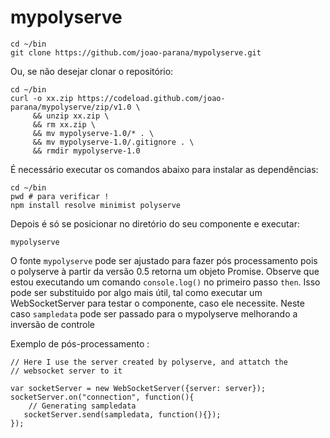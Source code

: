 # mypolyserve

    cd ~/bin
    git clone https://github.com/joao-parana/mypolyserve.git


Ou, se não desejar clonar o repositório:

    cd ~/bin
    curl -o xx.zip https://codeload.github.com/joao-parana/mypolyserve/zip/v1.0 \
         && unzip xx.zip \
         && rm xx.zip \
         && mv mypolyserve-1.0/* . \
         && mv mypolyserve-1.0/.gitignore . \
         && rmdir mypolyserve-1.0


É necessário executar os comandos abaixo para instalar as dependências: 

    cd ~/bin 
    pwd # para verificar !
    npm install resolve minimist polyserve 

Depois é só se posicionar no diretório do seu componente e executar:

    mypolyserve

O fonte `mypolyserve` pode ser ajustado para fazer pós processamento 
pois o polyserve à partir da versão 0.5 retorna um objeto Promise. 
Observe que estou executando um comando `console.log()` no primeiro passo 
`then`. Isso pode ser substituido por algo mais útil, tal como executar 
um WebSocketServer para testar o componente, caso ele necessite. 
Neste caso `sampledata`  pode ser passado para o mypolyserve melhorando 
a inversão de controle

Exemplo de pós-processamento :

    // Here I use the server created by polyserve, and attatch the
    // websocket server to it

    var socketServer = new WebSocketServer({server: server});
    socketServer.on("connection", function(){
        // Generating sampledata
       socketServer.send(sampledata, function(){});
    });

